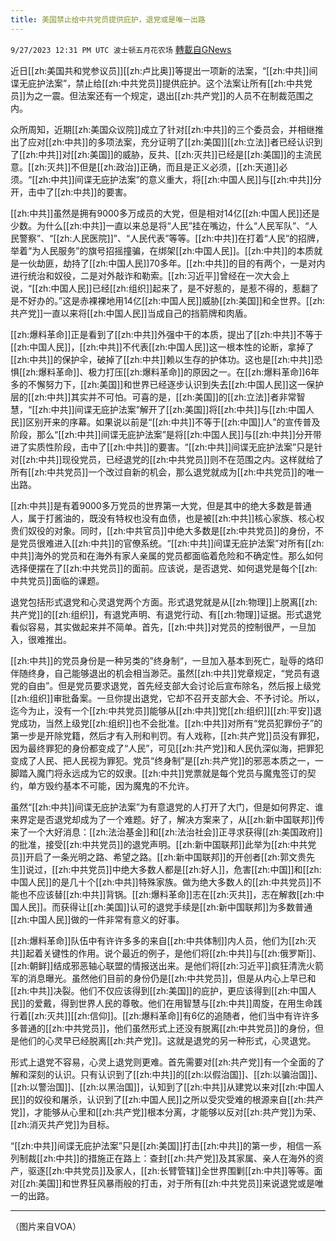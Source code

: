 ```yaml
---
title: 美国禁止给中共党员提供庇护，退党或是唯一出路
---
```

`9/27/2023 12:31 PM UTC 波士顿五月花农场` [轉載自GNews](https://gnews.org/articles/1747272)

近日[[zh:美国共和党参议员]][[zh:卢比奥]]等提出一项新的法案，“[[zh:中共]]间谍无庇护法案”，禁止给[[zh:中共党员]]提供庇护。这个法案让所有[[zh:中共党员]]为之一震。但法案还有一个规定，退出[[zh:共产党]]的人员不在制裁范围之内。

众所周知，近期[[zh:美国众议院]]成立了针对[[zh:中共]]的三个委员会，并相继推出了应对[[zh:中共]]的多项法案，充分证明了[[zh:美国]][[zh:立法]]者已经认识到了[[zh:中共]]对[[zh:美国]]的威胁，反共、[[zh:灭共]]已经是[[zh:美国]]的主流民意。[[zh:灭共]]不但是[[zh:政治]]正确，而且是正义必须，[[zh:天道]]必须。“[[zh:中共]]间谍无庇护法案”的意义重大，将[[zh:中国人民]]与[[zh:中共]]分开，击中了[[zh:中共]]的要害。

[[zh:中共]]虽然是拥有9000多万成员的大党，但是相对14亿[[zh:中国人民]]还是少数。为什么[[zh:中共]]一直以来总是将“人民”挂在嘴边，什么“人民军队”、“人民警察”、“[[zh:人民医院]]”、“人民代表”等等。[[zh:中共]]在打着“人民”的招牌，举着“为人民服务”的旗号招摇撞骗，在绑架[[zh:中国人民]]。[[zh:中共]]的本质就是一伙劫匪，劫持了[[zh:中国人民]]70多年。[[zh:中共]]的目的有两个，一是对内进行统治和奴役，二是对外敲诈和勒索。[[zh:习近平]]曾经在一次大会上说，“[[zh:中国人民]]已经[[zh:组织]]起来了，是不好惹的，是惹不得的，惹翻了是不好办的。”这是赤裸裸地用14亿[[zh:中国人民]]威胁[[zh:美国]]和全世界。[[zh:共产党]]一直以来将[[zh:中国人民]]当成自己的挡箭牌和肉盾。

[[zh:爆料革命]]正是看到了[[zh:中共]]外强中干的本质，提出了[[zh:中共]]不等于[[zh:中国人民]]，[[zh:中共]]不代表[[zh:中国人民]]这一根本性的论断，拿掉了[[zh:中共]]的保护伞，破掉了[[zh:中共]]赖以生存的护体功。这也是[[zh:中共]]恐惧[[zh:爆料革命]]、极力打压[[zh:爆料革命]]的原因之一。在[[zh:爆料革命]]6年多的不懈努力下，[[zh:美国]]和世界已经逐步认识到失去[[zh:中国人民]]这一保护层的[[zh:中共]]其实并不可怕。可喜的是，[[zh:美国]]的[[zh:立法]]者非常智慧，“[[zh:中共]]间谍无庇护法案”解开了[[zh:美国]]将[[zh:中共]]与[[zh:中国人民]]区别开来的序幕。如果说以前是“[[zh:中共]]不等于[[zh:中国]]人”的宣传普及阶段，那么“[[zh:中共]]间谍无庇护法案”是将[[zh:中国人民]]与[[zh:中共]]分开带进了实质性阶段，击中了[[zh:中共]]的要害。“[[zh:中共]]间谍无庇护法案”只是针对[[zh:中共]]现役党员，已经退党的[[zh:中共党员]]则不在范围之内。这样就给了所有[[zh:中共党员]]一个改过自新的机会，那么退党就成为[[zh:中共党员]]的唯一出路。

[[zh:中共]]是有着9000多万党员的世界第一大党，但是其中的绝大多数是普通人，属于打酱油的，既没有特权也没有血债，也是被[[zh:中共]]核心家族、核心权贵们奴役的对象。同时，[[zh:中共官员]]中绝大多数是[[zh:中共党员]]的身份，不是党员很难进入[[zh:中共]]的官僚系统。“[[zh:中共]]间谍无庇护法案”对所有[[zh:中共]]海外的党员和在海外有家人亲属的党员都面临着危险和不确定性。那么如何选择便摆在了[[zh:中共党员]]的面前。应该说，是否退党、如何退党是每个[[zh:中共党员]]面临的课题。

退党包括形式退党和心灵退党两个方面。形式退党就是从[[zh:物理]]上脱离[[zh:共产党]]的[[zh:组织]]，有退党声明、有退党行动、有[[zh:物理]]证据。形式退党看似容易，其实做起来并不简单。首先，[[zh:中共]]对党员的控制很严，一旦加入，很难推出。

[[zh:中共]]的党员身份是一种另类的”终身制“，一旦加入基本到死亡，耻辱的烙印伴随终身，自己能够退出的机会相当渺茫。虽然[[zh:中共]]党章规定，“党员有退党的自由”。但是党员要求退党，首先经支部大会讨论后宣布除名，然后报上级党[[zh:组织]]审批备案。一旦你提出退党，它却不召开支部大会、不予讨论。所以，迄今为止，没有一个[[zh:中共党员]]能够从[[zh:中共]]党[[zh:组织]][[zh:平安]]退党成功，当然上级党[[zh:组织]]也不会批准。[[zh:中共]]对所有“党员犯罪份子”的第一步是开除党籍，然后才有入刑和判罚。有人戏称，[[zh:共产党]]员没有罪犯，因为最终罪犯的身份都变成了“人民”，可见[[zh:共产党]]和人民仇深似海，把罪犯变成了人民、把人民视为罪犯。党员“终身制”是[[zh:共产党]]的邪恶本质之一，一脚踏入魔门将永远成为它的奴隶。[[zh:中共]]党票就是每个党员与魔鬼签订的契约，单方毁约基本不可能，因为魔鬼的不允许。

虽然“[[zh:中共]]间谍无庇护法案”为有意退党的人打开了大门，但是如何界定、谁来界定是否退党却成为了一个难题。好了，解决方案来了，从[[zh:新中国联邦]]传来了一个大好消息：[[zh:法治基金]]和[[zh:法治社会]]正寻求获得[[zh:美国政府]]的批准，接受[[zh:中共党员]]的退党声明。[[zh:新中国联邦]]此举为[[zh:中共党员]]开启了一条光明之路、希望之路。[[zh:新中国联邦]]的开创者[[zh:郭文贵先生]]说过，[[zh:中共党员]]中绝大多数人都是[[zh:好人]]，危害[[zh:中国]]和[[zh:中国人民]]的是几十个[[zh:中共]]特殊家族。做为绝大多数人的[[zh:中共党员]]不能也不应该替[[zh:中共]]背锅。[[zh:爆料革命]]志在[[zh:灭共]]，志在解救[[zh:中国人民]]。而获得让[[zh:美国]]认可的退党手续是[[zh:新中国联邦]]为多数普通[[zh:中国人民]]做的一件非常有意义的好事。

[[zh:爆料革命]]队伍中有许许多多的来自[[zh:中共体制]]内人员，他们为[[zh:灭共]]起着关键性的作用。说个最近的例子，是他们将[[zh:中共]]与[[zh:俄罗斯]]、[[zh:朝鲜]]结成邪恶轴心联盟的情报送出来。是他们将[[zh:习近平]]疯狂清洗火箭军的消息曝光。虽然他们目前的身份仍是[[zh:中共党员]]，但是从内心上早已和[[zh:中共]]决裂。他们不仅应该得到[[zh:美国]]的庇护，更应该得到[[zh:中国人民]]的爱戴，得到世界人民的尊敬。他们在用智慧与[[zh:中共]]周旋，在用生命践行着[[zh:灭共]][[zh:信仰]]。[[zh:爆料革命]]有6亿的追随者，他们当中有许许多多普通的[[zh:中共党员]]，他们虽然形式上还没有脱离[[zh:中共党员]]的身份，但是他们的心灵早已经脱离[[zh:共产党]]。这就是退党的另一种形式，心灵退党。

形式上退党不容易，心灵上退党则更难。首先需要对[[zh:共产党]]有一个全面的了解和深刻的认识。只有认识到了[[zh:中共]]的[[zh:以假治国]]、[[zh:以骗治国]]、[[zh:以警治国]]、[[zh:以黑治国]]，认知到了[[zh:中共]]从建党以来对[[zh:中国人民]]的奴役和屠杀，认识到了[[zh:中国人民]]之所以受灾受难的根源来自[[zh:共产党]]，才能够从心里和[[zh:共产党]]根本分离，才能够以反对[[zh:共产党]]为荣、[[zh:消灭共产党]]为目标。

“[[zh:中共]]间谍无庇护法案”只是[[zh:美国]]打击[[zh:中共]]的第一步，相信一系列制裁[[zh:中共]]的措施正在路上：查封[[zh:共产党]]及其家属、亲人在海外的资产，驱逐[[zh:中共党员]]及家人，[[zh:长臂管辖]]全世界围剿[[zh:中共]]等等。面对[[zh:美国]]和世界狂风暴雨般的打击，对于所有[[zh:中共党员]]来说退党或是唯一的出路。


---
（图片来自VOA）
